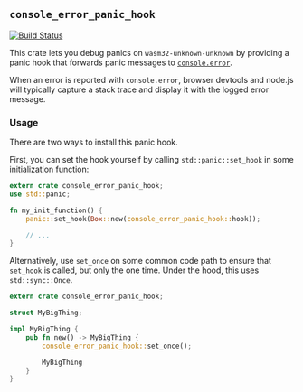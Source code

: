## `console_error_panic_hook`

[![Build Status](https://travis-ci.org/rustwasm/console_error_panic_hook.svg?branch=master)](https://travis-ci.org/rustwasm/console_error_panic_hook)

This crate lets you debug panics on `wasm32-unknown-unknown` by providing a
panic hook that forwards panic messages to
[`console.error`](https://developer.mozilla.org/en-US/docs/Web/API/Console/error).

When an error is reported with `console.error`, browser devtools and node.js
will typically capture a stack trace and display it with the logged error
message.

### Usage

There are two ways to install this panic hook.

First, you can set the hook yourself by calling `std::panic::set_hook` in
some initialization function:

```rust
extern crate console_error_panic_hook;
use std::panic;

fn my_init_function() {
    panic::set_hook(Box::new(console_error_panic_hook::hook));

    // ...
}
```

Alternatively, use `set_once` on some common code path to ensure that
`set_hook` is called, but only the one time. Under the hood, this uses
`std::sync::Once`.

```rust
extern crate console_error_panic_hook;

struct MyBigThing;

impl MyBigThing {
    pub fn new() -> MyBigThing {
        console_error_panic_hook::set_once();

        MyBigThing
    }
}
```
